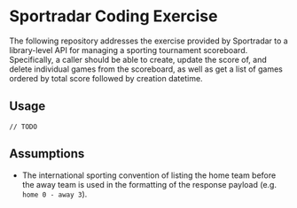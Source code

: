 # Sportradar Coding Exercise

The following repository addresses the exercise provided by Sportradar to a library-level API for managing a sporting tournament scoreboard. Specifically, a caller should be able to create, update the score of, and delete individual games from the scoreboard, as well as get a list of games ordered by total score followed by creation datetime.



## Usage

```
// TODO
```

## Assumptions

- The international sporting convention of listing the home team before the away team is used in the formatting of the response payload (e.g. `home 0 - away 3`).